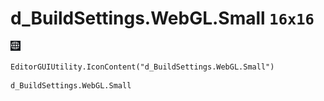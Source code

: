 # d_BuildSettings.WebGL.Small `16x16`
<img src="/img/d_BuildSettings.WebGL.Small.png" width=16 height=16>

``` CSharp
EditorGUIUtility.IconContent("d_BuildSettings.WebGL.Small")
```
```
d_BuildSettings.WebGL.Small
```
